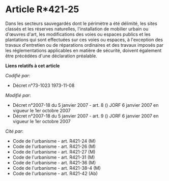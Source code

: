 # Article R*421-25

Dans les secteurs sauvegardés dont le périmètre a été délimité, les sites classés et les réserves naturelles, l'installation
de mobilier urbain ou d'œuvres d'art, les modifications des voies ou espaces publics et les plantations qui sont effectuées
sur ces voies ou espaces, à l'exception des travaux d'entretien ou de réparations ordinaires et des travaux imposés par les
réglementations applicables en matière de sécurité, doivent également être précédées d'une déclaration préalable.

**Liens relatifs à cet article**

_Codifié par_:

  - Décret n°73-1023 1973-11-08

_Modifié par_:

  - Décret n°2007-18 du 5 janvier 2007 - art. 8 () JORF 6 janvier 2007 en vigueur le 1er octobre 2007
  - Décret n°2007-18 du 5 janvier 2007 - art. 9 () JORF 6 janvier 2007 en vigueur le 1er octobre 2007

_Cité par_:

  - Code de l'urbanisme - art. R421-24 (M)
  - Code de l'urbanisme - art. R421-26 (M)
  - Code de l'urbanisme - art. R421-27 (M)
  - Code de l'urbanisme - art. R421-31 (M)
  - Code de l'urbanisme - art. R421-36 (M)
  - Code de l'urbanisme - art. R421-38-4 (M)
  - Code de l'urbanisme - art. R421-42 (Ab)
